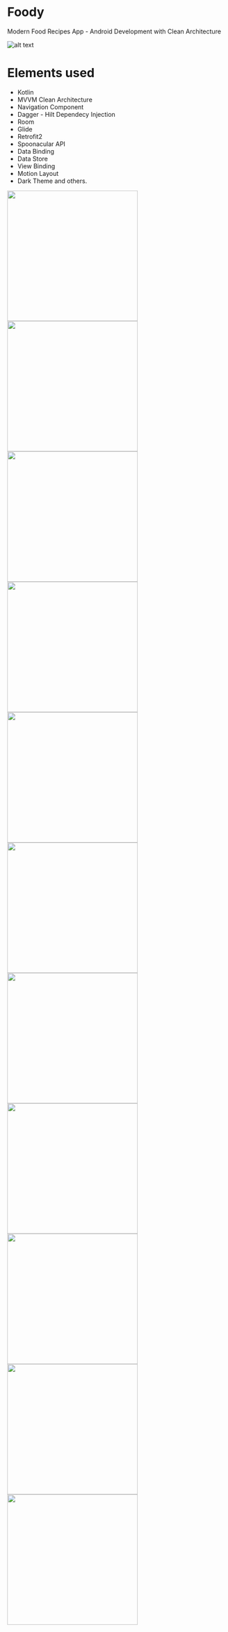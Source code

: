 # Foody

Modern Food Recipes App - Android Development with Clean Architecture

![alt text](https://i.postimg.cc/6pt0GT54/Thumbnail-1.png)

# Elements used
- Kotlin
- MVVM Clean Architecture
- Navigation Component
- Dagger - Hilt Dependecy Injection
- Room
- Glide
- Retrofit2
- Spoonacular API
- Data Binding
- Data Store
- View Binding
- Motion Layout
- Dark Theme
and others.

<img src="https://github.com/richardeascanio/Foody/blob/master/images/Screenshot_2021-01-18-11-31-37-467_com.richard.foody.jpg?raw=true" width="300">

<img src="https://github.com/richardeascanio/Foody/blob/master/images/Screenshot_2021-01-18-11-31-27-769_com.richard.foody.jpg?raw=true" width="300">

<img src="https://github.com/richardeascanio/Foody/blob/master/images/Screenshot_2021-01-18-11-31-43-473_com.richard.foody.jpg?raw=true" width="300">

<img src="https://github.com/richardeascanio/Foody/blob/master/images/Screenshot_2021-01-18-11-31-57-148_com.richard.foody.jpg?raw=true" width="300">

<img src="https://github.com/richardeascanio/Foody/blob/master/images/Screenshot_2021-01-18-11-32-08-830_com.richard.foody.jpg?raw=true" width="300">

<img src="https://github.com/richardeascanio/Foody/blob/master/images/Screenshot_2021-01-18-11-32-17-770_com.richard.foody.jpg?raw=true" width="300">

<img src="https://github.com/richardeascanio/Foody/blob/master/images/Screenshot_2021-01-18-11-32-29-759_com.richard.foody.jpg?raw=true" width="300">

<img src="https://github.com/richardeascanio/Foody/blob/master/images/Screenshot_2021-01-18-11-32-37-369_com.richard.foody.jpg?raw=true" width="300">

<img src="https://github.com/richardeascanio/Foody/blob/master/images/Screenshot_2021-01-18-11-32-53-572_com.richard.foody.jpg?raw=true" width="300">

<img src="https://github.com/richardeascanio/Foody/blob/master/images/Screenshot_2021-01-18-11-32-57-259_com.richard.foody.jpg?raw=true" width="300">

<img src="https://github.com/richardeascanio/Foody/blob/master/images/Screenshot_2021-01-18-11-33-08-997_com.richard.foody.jpg?raw=true" width="300">
